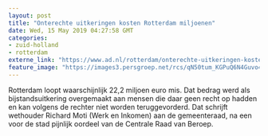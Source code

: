 ```yaml
---
layout: post
title: "Onterechte uitkeringen kosten Rotterdam miljoenen"
date: Wed, 15 May 2019 04:27:58 GMT
categories: 
- zuid-holland 
- rotterdam 
externe_link: "https://www.ad.nl/rotterdam/onterechte-uitkeringen-kosten-rotterdam-miljoenen~a53b8164/"
feature_image: "https://images3.persgroep.net/rcs/qN50tum_KGPuQ6N4Guvo4NjhWxE/diocontent/128590625/_fitwidth/400/?appId=21791a8992982cd8da851550a453bd7f&quality=0.7"
---
```


Rotterdam loopt waarschijnlijk 22,2 miljoen euro mis. Dat bedrag werd als bijstandsuitkering overgemaakt aan mensen die daar geen recht op hadden en kan volgens de rechter niet worden teruggevorderd. Dat schrijft wethouder Richard Moti (Werk en Inkomen) aan de gemeenteraad, na een voor de stad pijnlijk oordeel van de Centrale Raad van Beroep.
